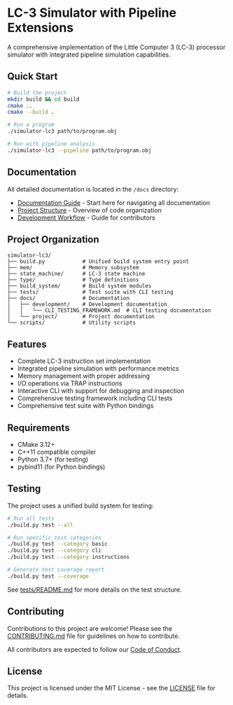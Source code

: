# LC-3 Simulator with Pipeline Extensions

A comprehensive implementation of the Little Computer 3 (LC-3) processor simulator with integrated pipeline simulation capabilities.

## Quick Start

```bash
# Build the project
mkdir build && cd build
cmake ..
cmake --build .

# Run a program
./simulator-lc3 path/to/program.obj

# Run with pipeline analysis
./simulator-lc3 --pipeline path/to/program.obj
```

## Documentation

All detailed documentation is located in the `/docs` directory:

- [Documentation Guide](docs/DOCUMENTATION_GUIDE.md) - Start here for navigating all documentation
- [Project Structure](docs/PROJECT_STRUCTURE.md) - Overview of code organization
- [Development Workflow](docs/development/DEVELOPMENT_WORKFLOW.md) - Guide for contributors

## Project Organization

```
simulator-lc3/
├── build.py            # Unified build system entry point
├── mem/                # Memory subsystem
├── state_machine/      # LC-3 state machine
├── type/               # Type definitions
├── build_system/       # Build system modules
├── tests/              # Test suite with CLI testing
├── docs/               # Documentation
│   ├── development/    # Development documentation
│   │   └── CLI_TESTING_FRAMEWORK.md  # CLI testing documentation
│   └── project/        # Project documentation
└── scripts/            # Utility scripts
```

## Features

- Complete LC-3 instruction set implementation
- Integrated pipeline simulation with performance metrics
- Memory management with proper addressing
- I/O operations via TRAP instructions
- Interactive CLI with support for debugging and inspection
- Comprehensive testing framework including CLI tests
- Comprehensive test suite with Python bindings

## Requirements

- CMake 3.12+
- C++11 compatible compiler
- Python 3.7+ (for testing)
- pybind11 (for Python bindings)

## Testing

The project uses a unified build system for testing:

```bash
# Run all tests
./build.py test --all

# Run specific test categories
./build.py test --category basic
./build.py test --category cli
./build.py test --category instructions

# Generate test coverage report
./build.py test --coverage
```

See [tests/README.md](tests/README.md) for more details on the test structure.

## Contributing

Contributions to this project are welcome! Please see the [CONTRIBUTING.md](CONTRIBUTING.md) file for guidelines on how to contribute.

All contributors are expected to follow our [Code of Conduct](CODE_OF_CONDUCT.md).

## License

This project is licensed under the MIT License - see the [LICENSE](LICENSE) file for details.

